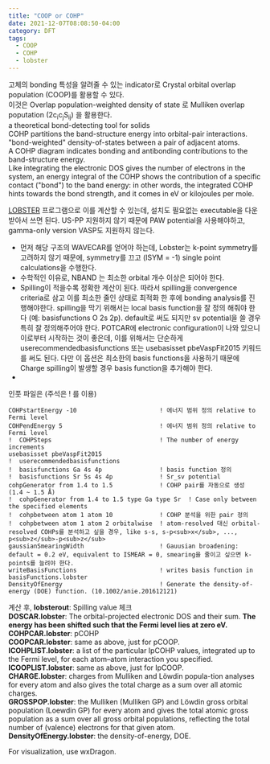 ```yaml
---
title: "COOP or COHP"
date: 2021-12-07T08:08:50-04:00
category: DFT
tags:
  - COOP
  - COHP
  - lobster
---
```


고체의 bonding 특성을 알려줄 수 있는 indicator로 Crystal orbital overlap population (COOP)를 활용할 수 있다.  
이것은 Overlap population-weighted density of state 로 Mulliken overlap poputation (2c<sub>i</sub>c<sub>j</sub>S<sub>ij</sub>) 을 활용한다.  
a theoretical bond-detecting tool for solids  
COHP partitions the band-structure energy into orbital-pair interactions. "bond-weighted" density-of-states between a pair of adjacent atoms.  
A COHP diagram indicates bonding and antibonding contributions to the band-structure energy.  
Like integrating the electronic DOS gives the number of electrons in the system, an energy integral of the COHP shows the contribution of a specific contact ("bond") to the band energy: in other words, the integrated COHP hints towards the bond strength, and it comes in eV or kilojoules per mole.  

[LOBSTER](http://www.cohp.de/) 프로그램으로 이를 계산할 수 있는데, 설치도 필요없는 executable을 다운받아서 쓰면 된다. US-PP 지원하지 않기 때문에 PAW potential을 사용해야하고, gamma-only version VASP도 지원하지 않는다.  

* 먼저 해당 구조의 WAVECAR를 얻어야 하는데, Lobster는 k-point symmetry를 고려하지 않기 때문에, symmetry를 끄고 (ISYM = -1) single point calculations을 수행한다.
* 수학적인 이유로, NBAND 는 최소한 orbital 개수 이상은 되어야 한다.
* Spilling이 적을수록 정확한 계산이 된다. 따라서 spilling을 convergence criteria로 삼고 이를 최소한 줄인 상태로 최적화 한 후에 bonding analysis를 진행해야한다. spilling을 막기 위해서는 local basis function을 잘 정의 해줘야 한다 (예: basisfunctions O 2s 2p). default로 써도 되지만 sv potential을 쓸 경우 특히 잘 정의해주어야 한다. POTCAR에 electronic configuration이 나와 있으니 이로부터 시작하는 것이 좋은데, 이를 위해서는 단순하게 userecommendedbasisfunctions 또는 usebasisset pbeVaspFit2015 키워드를 써도 된다. 다만 이 옵션은 최소한의 basis functions을 사용하기 때문에 Charge spilling이 발생할 경우 basis function을 추가해야 한다.
* 

인풋 파일은 (주석은 ! 를 이용)  
```
COHPstartEnergy -10                       ! 에너지 범위 정의 relative to Fermi level  
COHPendEnergy 5                           ! 에너지 범위 정의 relative to Fermi level  
!  COHPSteps                              ! The number of energy increments
usebasisset pbeVaspFit2015
!  userecommendedbasisfunctions
!  basisfunctions Ga 4s 4p                ! basis function 정의  
!  basisfunctions Sr 5s 4s 4p             ! Sr_sv potential  
cohpGenerator from 1.4 to 1.5             ! COHP pair를 자동으로 생성 (1.4 ~ 1.5 Å)  
!  cohpGenerator from 1.4 to 1.5 type Ga type Sr  ! Case only between the specified elements  
!  cohpbetween atom 1 atom 10             ! COHP 분석을 위한 pair 정의  
!  cohpbetween atom 1 atom 2 orbitalwise  ! atom-resolved 대신 orbital-resolved COHPs를 분석하고 싶을 경우, like s-s, s-p<sub>x</sub>, ..., p<sub>z</sub>-p<sub>z</sub>  
gaussianSmearingWidth                     ! Gauusian broadening: default = 0.2 eV, equivalent to ISMEAR = 0, smearing을 줄이고 싶으면 k-points를 늘려야 한다.  
writeBasisFunctions                       ! writes basis function in basisFunctions.lobster
DensityOfEnergy                           ! Generate the density-of-energy (DOE) function. (10.1002/anie.201612121)  
```

계산 후,
<b>lobsterout</b>: Spilling value 체크  
<b>DOSCAR.lobster</b>: The orbital-projected electronic DOS and their sum. <b>The energy has been shifted such that the Fermi level lies at zero eV.</b>  
<b>COHPCAR.lobster</b>: pCOHP  
<b>COOPCAR.lobster</b>: same as above, just for pCOOP.  
<b>ICOHPLIST.lobster</b>: a list of the particular IpCOHP values, integrated up to the Fermi level, for each atom–atom interaction you specified.  
<b>ICOOPLIST.lobster</b>: same as above, just for IpCOOP.  
<b>CHARGE.lobster</b>: charges from Mulliken and Löwdin popula-tion analyses for every atom and also gives the total charge as a sum over all atomic charges.  
<b>GROSSPOP.lobster</b>: the Mulliken (Mulliken GP) and Löwdin gross orbital population (Loewdin GP) for every atom and gives the total atomic gross population as a sum over all gross orbital populations, reflecting the total number of (valence) electrons for that given atom.  
<b>DensityOfEnergy.lobster</b>: the density-of-energy, DOE.  

For visualization, use wxDragon.


